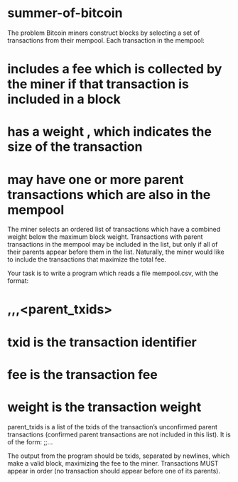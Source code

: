 # summer-of-bitcoin

The problem
Bitcoin miners construct blocks by selecting a set of transactions from their mempool. Each transaction in the mempool:

# includes a fee which is collected by the miner if that transaction is included in a block
# has a weight , which indicates the size of the transaction
# may have one or more parent transactions which are also in the mempool

The miner selects an ordered list of transactions which have a combined weight below the maximum block weight. Transactions with parent transactions in the
mempool may be included in the list, but only if all of their parents appear before them in the list.
Naturally, the miner would like to include the transactions that maximize the total fee.

Your task is to write a program which reads a file mempool.csv, with the format:

# <txid>,<fee>,<weight>,<parent_txids>
# txid is the transaction identifier
# fee is the transaction fee
# weight is the transaction weight
  
parent_txids is a list of the txids of the transaction’s unconfirmed parent transactions (confirmed parent transactions are not included in this list). It is of
the form: <txid1>;<txid2>;...
  
  
The output from the program should be txids, separated by newlines, which make a valid block, maximizing the fee to the miner. Transactions MUST appear in order
(no transaction should appear before one of its parents).
